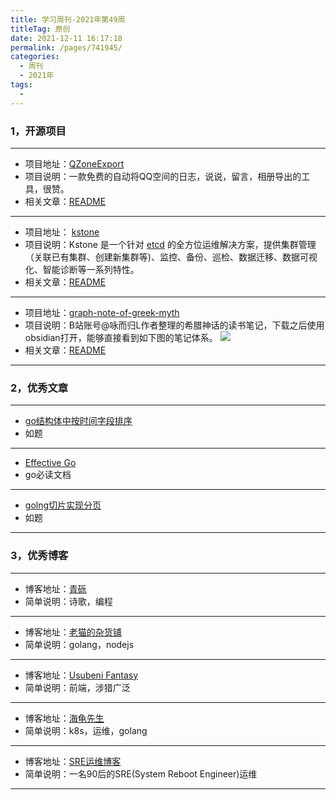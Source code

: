 ```yaml
---
title: 学习周刊-2021年第49周
titleTag: 原创
date: 2021-12-11 16:17:18
permalink: /pages/741945/
categories:
  - 周刊
  - 2021年
tags:
  - 
---
```


### 1，开源项目

---


- 项目地址：[QZoneExport](https://github.com/ShunCai/QZoneExport)
- 项目说明：一款免费的自动将QQ空间的日志，说说，留言，相册导出的工具，很赞。
- 相关文章：[README](https://github.com/ShunCai/QZoneExport/blob/master/README.md)


---


- 项目地址： [kstone](https://github.com/tkestack/kstone)
- 项目说明：Kstone 是一个针对 [etcd](https://github.com/etcd-io/etcd) 的全方位运维解决方案，提供集群管理（关联已有集群、创建新集群等)、监控、备份、巡检、数据迁移、数据可视化、智能诊断等一系列特性。
- 相关文章：[README](https://github.com/tkestack/kstone/blob/master/README_CN.md)

---

- 项目地址：[graph-note-of-greek-myth](https://github.com/Lihaogx/graph-note-of-greek-myth)
- 项目说明：B站账号@咏而归L作者整理的希腊神话的读书笔记，下载之后使用obsidian打开，能够直接看到如下图的笔记体系。
	![](http://t.eryajf.net/imgs/2021/12/4f81ce312e925532.png)
- 相关文章：[README](https://github.com/Lihaogx/graph-note-of-greek-myth/blob/main/README.md)

---

###  2，优秀文章

---

-  [go结构体中按时间字段排序](https://mlog.club/article/90860)
- 如题

----

-  [Effective Go](https://chingli.com/coding/effective-go/)
- go必读文档

---

- [golng切片实现分页](https://www.cnblogs.com/niuben/p/14666624.html)
- 如题

---

### 3，优秀博客

---

- 博客地址：[青砾](https://chingli.com/)
- 简单说明：诗歌，编程

---

- 博客地址：[老猫的杂货铺](https://3030.xyz/)
- 简单说明：golang，nodejs

---

- 博客地址：[Usubeni Fantasy](https://ssshooter.com/tag/coding/)
- 简单说明：前端，涉猎广泛

---

- 博客地址：[海龟先生](http://haiguixiansheng.org.cn/)
- 简单说明：k8s，运维，golang

---

- 博客地址：[SRE运维博客](https://www.cnsre.cn/)
- 简单说明：一名90后的SRE(System Reboot Engineer)运维

---
